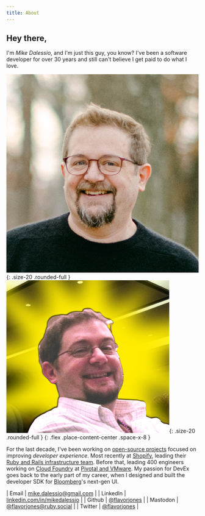 ```yaml
---
title: About
---
```


## Hey there,

I'm *Mike Dalessio*, and I'm just this guy, you know? I've been a software developer for over 30 years and still can't believe I get paid to do what I love.

![headshot1](assets/2020-12-headshot.png){: .size-20 .rounded-full }
![headshot2](assets/nokogiri-mother-1-crop.png){: .size-20 .rounded-full }
{: .flex .place-content-center .space-x-8 }

For the last decade, I've been working on [open-source projects](projects.html) focused on improving
*developer experience*. Most recently at [Shopify](https://shopify.com), leading their [Ruby and
Rails infrastructure team](https://railsatscale.com). Before that, leading 400 engineers working on
[Cloud Foundry](https://www.cloudfoundry.org/) at [Pivotal and
VMware](https://tanzu.vmware.com/). My passion for DevEx goes back to the early part of my career,
when I designed and built the developer SDK for [Bloomberg](https://bloomberg.com)'s next-gen UI.

| Email | [mike.dalessio<!-- don't spam me -->@<!-- don't spam me -->gmail.com](mailto:mike.dalessio+site%40gmail.com) |
| LinkedIn | [linkedin.com/in/mikedalessio](https://www.linkedin.com/in/mikedalessio/) |
| Github | [@flavorjones](https://github.com/flavorjones) |
| Mastodon | [@flavorjones@ruby.social](https://ruby.social/@flavorjones) |
| Twitter | [@flavorjones](https://x.com/flavorjones) |
